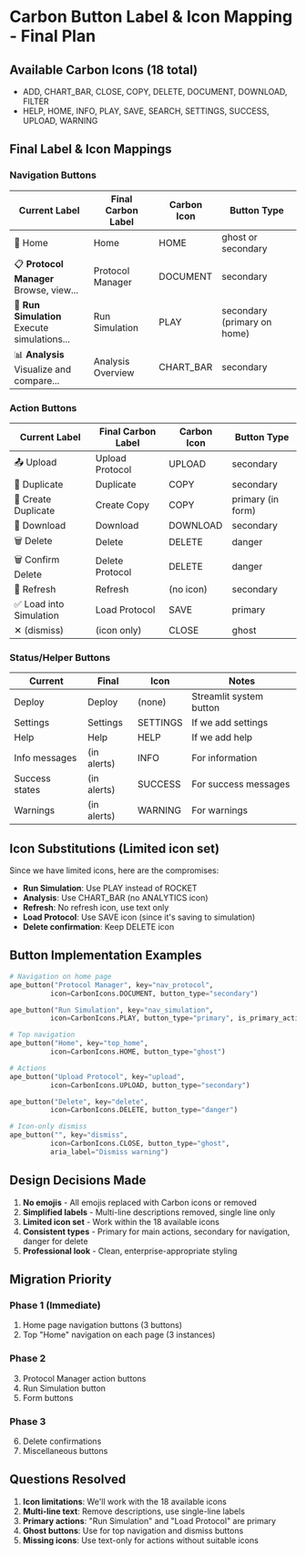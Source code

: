 # Carbon Button Label & Icon Mapping - Final Plan

## Available Carbon Icons (18 total)
- ADD, CHART_BAR, CLOSE, COPY, DELETE, DOCUMENT, DOWNLOAD, FILTER
- HELP, HOME, INFO, PLAY, SAVE, SEARCH, SETTINGS, SUCCESS, UPLOAD, WARNING

## Final Label & Icon Mappings

### Navigation Buttons

| Current Label | Final Carbon Label | Carbon Icon | Button Type |
|---------------|-------------------|-------------|-------------|
| 🦍 Home | Home | HOME | ghost or secondary |
| 📋 **Protocol Manager**<br>Browse, view... | Protocol Manager | DOCUMENT | secondary |
| 🚀 **Run Simulation**<br>Execute simulations... | Run Simulation | PLAY | secondary (primary on home) |
| 📊 **Analysis**<br>Visualize and compare... | Analysis Overview | CHART_BAR | secondary |

### Action Buttons

| Current Label | Final Carbon Label | Carbon Icon | Button Type |
|---------------|-------------------|-------------|-------------|
| 📤 Upload | Upload Protocol | UPLOAD | secondary |
| 📝 Duplicate | Duplicate | COPY | secondary |
| 📝 Create Duplicate | Create Copy | COPY | primary (in form) |
| 💾 Download | Download | DOWNLOAD | secondary |
| 🗑️ Delete | Delete | DELETE | danger |
| 🗑️ Confirm Delete | Delete Protocol | DELETE | danger |
| 🔄 Refresh | Refresh | (no icon) | secondary |
| ✅ Load into Simulation | Load Protocol | SAVE | primary |
| ✕ (dismiss) | (icon only) | CLOSE | ghost |

### Status/Helper Buttons

| Current | Final | Icon | Notes |
|---------|-------|------|-------|
| Deploy | Deploy | (none) | Streamlit system button |
| Settings | Settings | SETTINGS | If we add settings |
| Help | Help | HELP | If we add help |
| Info messages | (in alerts) | INFO | For information |
| Success states | (in alerts) | SUCCESS | For success messages |
| Warnings | (in alerts) | WARNING | For warnings |

## Icon Substitutions (Limited icon set)

Since we have limited icons, here are the compromises:
- **Run Simulation**: Use PLAY instead of ROCKET
- **Analysis**: Use CHART_BAR (no ANALYTICS icon)
- **Refresh**: No refresh icon, use text only
- **Load Protocol**: Use SAVE icon (since it's saving to simulation)
- **Delete confirmation**: Keep DELETE icon

## Button Implementation Examples

```python
# Navigation on home page
ape_button("Protocol Manager", key="nav_protocol", 
          icon=CarbonIcons.DOCUMENT, button_type="secondary")

ape_button("Run Simulation", key="nav_simulation",
          icon=CarbonIcons.PLAY, button_type="primary", is_primary_action=True)

# Top navigation
ape_button("Home", key="top_home",
          icon=CarbonIcons.HOME, button_type="ghost")

# Actions
ape_button("Upload Protocol", key="upload",
          icon=CarbonIcons.UPLOAD, button_type="secondary")

ape_button("Delete", key="delete",
          icon=CarbonIcons.DELETE, button_type="danger")

# Icon-only dismiss
ape_button("", key="dismiss", 
          icon=CarbonIcons.CLOSE, button_type="ghost",
          aria_label="Dismiss warning")
```

## Design Decisions Made

1. **No emojis** - All emojis replaced with Carbon icons or removed
2. **Simplified labels** - Multi-line descriptions removed, single line only
3. **Limited icon set** - Work within the 18 available icons
4. **Consistent types** - Primary for main actions, secondary for navigation, danger for delete
5. **Professional look** - Clean, enterprise-appropriate styling

## Migration Priority

### Phase 1 (Immediate)
1. Home page navigation buttons (3 buttons)
2. Top "Home" navigation on each page (3 instances)

### Phase 2 
3. Protocol Manager action buttons
4. Run Simulation button
5. Form buttons

### Phase 3
6. Delete confirmations
7. Miscellaneous buttons

## Questions Resolved

1. **Icon limitations**: We'll work with the 18 available icons
2. **Multi-line text**: Remove descriptions, use single-line labels
3. **Primary actions**: "Run Simulation" and "Load Protocol" are primary
4. **Ghost buttons**: Use for top navigation and dismiss buttons
5. **Missing icons**: Use text-only for actions without suitable icons